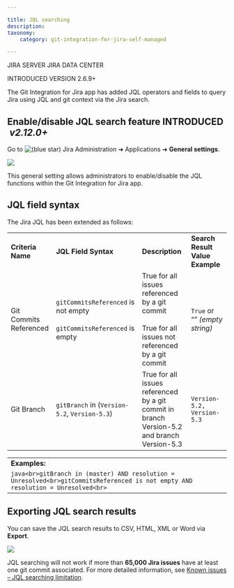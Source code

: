 ```yaml
---

title: JQL searching
description:
taxonomy:
    category: git-integration-for-jira-self-managed

---
```

JIRA SERVER JIRA DATA CENTER

INTRODUCED VERSION 2.6.9+

The Git Integration for Jira app has added JQL operators and fields to query Jira using JQL and git context via the Jira search.

## Enable/disable JQL search feature INTRODUCED  _v2.12.0+_

Go to ![(blue star)](https://bigbrassband.atlassian.net/wiki/s/-1639011364/6452/8b4898d3c114827e64ec143b4fa79bb76a6cfa5b/_/images/icons/emoticons/star_blue.png) Jira Administration ➜ Applications ➜ **General settings**.

![](https://bigbrassband.atlassian.net/wiki/download/thumbnails/1930399338/gitserver-gencfg-jql-search-loc2.png?version=1&modificationDate=1630642933115&cacheVersion=1&api=v2&width=680&height=613)

This general setting allows administrators to enable/disable the JQL functions within the Git Integration for Jira app.

## JQL field syntax

The Jira JQL has been extended as follows:

|     |     |     |     |
| --- | --- | --- | --- |
| **Criteria Name** | **JQL Field Syntax** | **Description** | **Search Result Value Example** |
| Git Commits Referenced | `gitCommitsReferenced` is not empty<br><br>`gitCommitsReferenced` is empty | True for all issues referenced by a git commit<br><br>True for all issues not referenced by a git commit | `True` or “” _(empty string)_ |
| Git Branch | `gitBranch` in (`Version-5.2`, `Version-5.3`) | True for all issues referenced by a git commit in branch Version-5.2 and branch Version-5.3 | `Version-5.2,` `Version-5.3` |

|     |
| --- |
| **Examples:** |
| ```java<br>gitBranch in (master) AND resolution = Unresolved<br>gitCommitsReferenced is not empty AND resolution = Unresolved<br>``` |

## Exporting JQL search results

You can save the JQL search results to CSV, HTML, XML or Word via **Export**.

![](https://bigbrassband.atlassian.net/wiki/download/attachments/1930399338/jql-search-export-context.png?version=1&modificationDate=1630642932417&cacheVersion=1&api=v2)

JQL searching will not work if more than **65,000 Jira issues** have at least one git commit associated. For more detailed information, see [Known issues – JQL searching limitation](https://bigbrassband.atlassian.net/wiki/spaces/GIJDC/pages/591888396/Known+Issues#JQL-Searching-Limitation).

